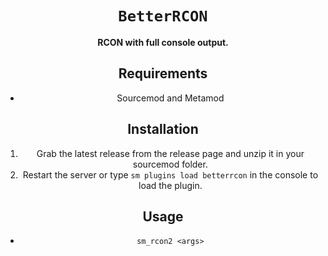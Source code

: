 <div align="center">
  <h1><code>BetterRCON</code></h1>
  <p>
    <strong>RCON with full console output.</strong>
  </p>


## Requirements ##
- Sourcemod and Metamod


## Installation ##
1. Grab the latest release from the release page and unzip it in your sourcemod folder.
2. Restart the server or type `sm plugins load betterrcon` in the console to load the plugin.

## Usage ##
- `sm_rcon2 <args>`